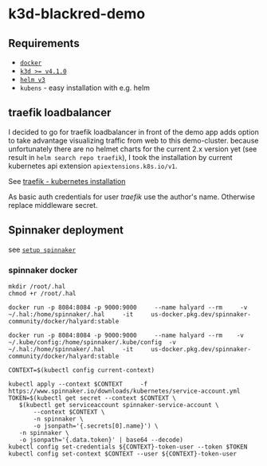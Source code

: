# k3d-blackred-demo

## Requirements

- [`docker`](https://docs.docker.com/get-docker/)
- [`k3d >= v4.1.0`](https://k3d.io/#installation)
- [`helm v3`](https://helm.sh/docs/intro/install/)
- `kubens` - easy installation with e.g. helm


## traefik loadbalancer 

I decided to go for traefik loadbalancer in front of the demo app adds option to take advantage visualizing traffic from web to this demo-cluster. because unfortunately there are no helmet charts for the current 2.x version yet (see result in ```helm search repo traefik```), I took the installation by current kubernetes api extension ```apiextensions.k8s.io/v1```.  

See [traefik - kubernetes installation](https://doc.traefik.io/traefik/master/reference/dynamic-configuration/kubernetes-crd/)

As basic auth credentials for user _traefik_ use the author's name. Otherwise replace middleware secret.

## Spinnaker deployment 

see [`setup spinnaker`](https://github.com/justmeandopensource/kubernetes/blob/master/docs/setup-spinnaker.md)

### spinnaker docker 
```
mkdir /root/.hal 
chmod +r /root/.hal

docker run -p 8084:8084 -p 9000:9000     --name halyard --rm     -v ~/.hal:/home/spinnaker/.hal     -it     us-docker.pkg.dev/spinnaker-community/docker/halyard:stable

docker run -p 8084:8084 -p 9000:9000     --name halyard --rm    -v ~/.kube/config:/home/spinnaker/.kube/config  -v ~/.hal:/home/spinnaker/.hal     -it     us-docker.pkg.dev/spinnaker-community/docker/halyard:stable
```


```
CONTEXT=$(kubectl config current-context)

kubectl apply --context $CONTEXT     -f https://www.spinnaker.io/downloads/kubernetes/service-account.yml
TOKEN=$(kubectl get secret --context $CONTEXT \
   $(kubectl get serviceaccount spinnaker-service-account \
       --context $CONTEXT \
       -n spinnaker \
       -o jsonpath='{.secrets[0].name}') \
   -n spinnaker \
   -o jsonpath='{.data.token}' | base64 --decode)
kubectl config set-credentials ${CONTEXT}-token-user --token $TOKEN
kubectl config set-context $CONTEXT --user ${CONTEXT}-token-user
```
